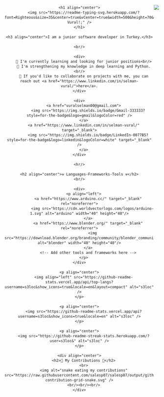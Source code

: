 <div align="center">
    <img align="right" src="https://visitor-badge.laobi.icu/badge?page_id=salesp07.salesp07" />
    
    <h1 align="center">
        <img src="https://readme-typing-svg.herokuapp.com/?font=Righteous&size=35&center=true&vCenter=true&width=500&height=70&duration=4000&lines=Hi+There!+👋;+I'm+Selman-Vural!;" />
    </h1>
    
    <h3 align="center">I am a junior software developer in Turkey.</h3>
    
    <br/>
    
    <div>
        🔭 I'm currently learning and looking for junior positions<br/>
        🌱 I'm strengthening my knowledge in deep learning and Python.<br/>
        💬 If you'd like to collaborate on projects with me, you can reach out <a href="https://www.linkedin.com/in/selman-vural/">here</a>.
    </div>
    
    <div>
        <a href="vuralselman00@gmail.com">
            <img src="https://img.shields.io/badge/Gmail-333333?style=for-the-badge&logo=gmail&logoColor=red" />
        </a>
        <a href="https://www.linkedin.com/in/selman-vural/" target="_blank">
            <img src="https://img.shields.io/badge/LinkedIn-0077B5?style=for-the-badge&logo=linkedin&logoColor=white" target="_blank" />
        </a>
    </div>
    
    <hr/>
    
    <h2 align="center">⚒️ Languages-Frameworks-Tools ⚒️</h2>
    <br/>
    
    <div>
        <p align="left">
            <a href="https://www.arduino.cc/" target="_blank" rel="noreferrer">
                <img src="https://cdn.worldvectorlogo.com/logos/arduino-1.svg" alt="arduino" width="40" height="40"/>
            </a>
            <a href="https://www.blender.org/" target="_blank" rel="noreferrer">
                <img src="https://download.blender.org/branding/community/blender_community_badge_white.svg" alt="blender" width="40" height="40"/>
            </a>
            <!-- Add other tools and frameworks here -->
        </p>
    </div>
    
    <p align="center">
        <img align="left" src="https://github-readme-stats.vercel.app/api/top-langs?username=s3loc&show_icons=true&locale=en&layout=compact" alt="s3loc" />
    </p>
    
    <p align="center">
        <img src="https://github-readme-stats.vercel.app/api?username=s3loc&show_icons=true&locale=en" alt="s3loc" />
    </p>
    
    <p align="center">
        <img src="https://github-readme-streak-stats.herokuapp.com/?user=s3loc&" alt="s3loc" />
    </p>
    
    <div align="center">
        <h2>🐍 My Contributions 🐍</h2>
        <br>
        <img alt="snake eating my contributions" src="https://raw.githubusercontent.com/salesp07/salesp07/output/github-contribution-grid-snake.svg" />
        <br/><br/><br/>
    </div>
</div>
